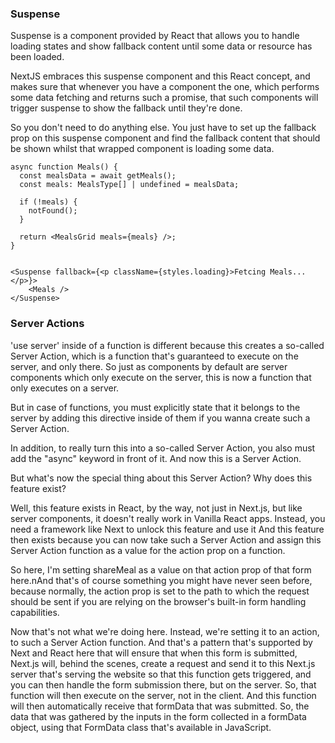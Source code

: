 ### Suspense

Suspense is a component provided by React that allows you to handle loading states and show fallback content until some data or resource has been loaded.

NextJS embraces this suspense component and this React concept, and makes sure that whenever you have a component the one, which performs some data fetching and returns such a promise, that such components will trigger suspense to show the fallback until they're done.

So you don't need to do anything else. You just have to set up the fallback prop on this suspense component and find the fallback content that should be shown whilst that wrapped component is loading some data.

```
async function Meals() {
  const mealsData = await getMeals();
  const meals: MealsType[] | undefined = mealsData;

  if (!meals) {
    notFound();
  }

  return <MealsGrid meals={meals} />;
}


<Suspense fallback={<p className={styles.loading}>Fetcing Meals...</p>}>
    <Meals />
</Suspense>
```

### Server Actions

'use server' inside of a function is different because this creates a so-called Server Action, which is a function that's guaranteed to execute on the server, and only there. So just as components by default are server components which only execute on the server, this is now a function that only executes on a server.

But in case of functions, you must explicitly state that it belongs to the server by adding this directive inside of them if you wanna create such a Server Action.

In addition, to really turn this into a so-called Server Action, you also must add the "async" keyword in front of it. And now this is a Server Action.

But what's now the special thing about this Server Action? Why does this feature exist?

Well, this feature exists in React, by the way, not just in Next.js, but like server components, it doesn't really work in Vanilla React apps. Instead, you need a framework like Next to unlock this feature and use it And this feature then exists because you can now take such a Server Action and assign this Server Action function as a value for the action prop on a function.

So here, I'm setting shareMeal as a value on that action prop of that form here.nAnd that's of course something you might have never seen before, because normally, the action prop is set to the path to which the request should be sent if you are relying on the browser's built-in form handling capabilities.

Now that's not what we're doing here. Instead, we're setting it to an action, to such a Server Action function. And that's a pattern that's supported by Next and React here that will ensure that when this form is submitted, Next.js will, behind the scenes, create a request and send it to this Next.js server that's serving the website so that this function gets triggered, and you can then handle the form submission there, but on the server. So, that function will then execute on the server, not in the client. And this function will then automatically receive that formData that was submitted. So, the data that was gathered by the inputs in the form collected in a formData object, using that FormData class that's available in JavaScript.
